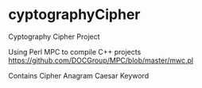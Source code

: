 # cyptographyCipher


Cyptography Cipher Project 

Using Perl MPC to compile C++ projects https://github.com/DOCGroup/MPC/blob/master/mwc.pl

Contains Cipher
Anagram 
Caesar
Keyword
